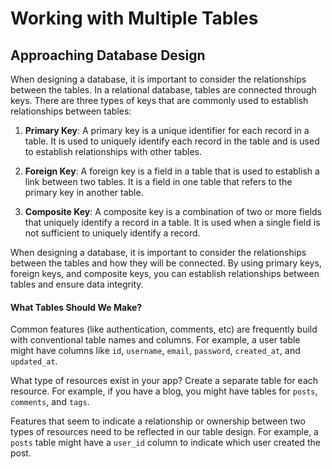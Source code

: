 # Working with Multiple Tables

## Approaching Database Design

When designing a database, it is important to consider the relationships between the tables. In a relational database, tables are connected through keys. There are three types of keys that are commonly used to establish relationships between tables:

1. **Primary Key**: A primary key is a unique identifier for each record in a table. It is used to uniquely identify each record in the table and is used to establish relationships with other tables.

2. **Foreign Key**: A foreign key is a field in a table that is used to establish a link between two tables. It is a field in one table that refers to the primary key in another table.

3. **Composite Key**: A composite key is a combination of two or more fields that uniquely identify a record in a table. It is used when a single field is not sufficient to uniquely identify a record.

When designing a database, it is important to consider the relationships between the tables and how they will be connected. By using primary keys, foreign keys, and composite keys, you can establish relationships between tables and ensure data integrity.

#### What Tables Should We Make?

Common features (like authentication, comments, etc) are frequently build with conventional table names and columns. For example, a user table might have columns like `id`, `username`, `email`, `password`, `created_at`, and `updated_at`.

What type of resources exist in your app? Create a separate table for each resource. For example, if you have a blog, you might have tables for `posts`, `comments`, and `tags`.

Features that seem to indicate a relationship or ownership between two types of resources need to be reflected in our table design. For example, a `posts` table might have a `user_id` column to indicate which user created the post.
